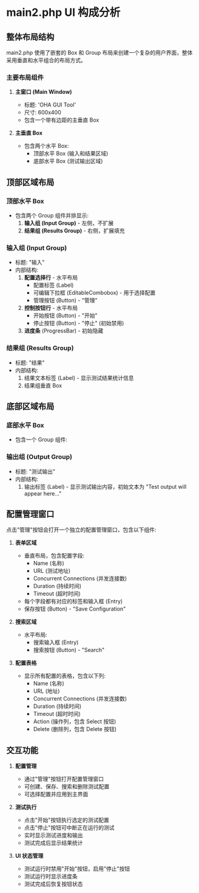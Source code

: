 # main2.php UI 构成分析

## 整体布局结构

main2.php 使用了嵌套的 Box 和 Group 布局来创建一个复杂的用户界面，整体采用垂直和水平组合的布局方式。

### 主要布局组件

1. **主窗口 (Main Window)**
   - 标题: 'OHA GUI Tool'
   - 尺寸: 600x400
   - 包含一个带有边距的主垂直 Box

2. **主垂直 Box**
   - 包含两个水平 Box:
     - 顶部水平 Box (输入和结果区域)
     - 底部水平 Box (测试输出区域)

## 顶部区域布局

### 顶部水平 Box
- 包含两个 Group 组件并排显示:
  1. **输入组 (Input Group)** - 左侧，不扩展
  2. **结果组 (Results Group)** - 右侧，扩展填充

### 输入组 (Input Group)
- 标题: "输入"
- 内部结构:
  1. **配置选择行** - 水平布局
     - 配置标签 (Label)
     - 可编辑下拉框 (EditableCombobox) - 用于选择配置
     - 管理按钮 (Button) - "管理"
  2. **控制按钮行** - 水平布局
     - 开始按钮 (Button) - "开始"
     - 停止按钮 (Button) - "停止" (初始禁用)
  3. **进度条** (ProgressBar) - 初始隐藏

### 结果组 (Results Group)
- 标题: "结果"
- 内部结构:
  1. 结果文本标签 (Label) - 显示测试结果统计信息
  2. 结果组垂直 Box

## 底部区域布局

### 底部水平 Box
- 包含一个 Group 组件:

### 输出组 (Output Group)
- 标题: "测试输出"
- 内部结构:
  1. 输出标签 (Label) - 显示测试输出内容，初始文本为 "Test output will appear here..."

## 配置管理窗口

点击"管理"按钮会打开一个独立的配置管理窗口，包含以下组件:

1. **表单区域**
   - 垂直布局，包含配置字段:
     - Name (名称)
     - URL (测试地址)
     - Concurrent Connections (并发连接数)
     - Duration (持续时间)
     - Timeout (超时时间)
   - 每个字段都有对应的标签和输入框 (Entry)
   - 保存按钮 (Button) - "Save Configuration"

2. **搜索区域**
   - 水平布局:
     - 搜索输入框 (Entry)
     - 搜索按钮 (Button) - "Search"

3. **配置表格**
   - 显示所有配置的表格，包含以下列:
     - Name (名称)
     - URL (地址)
     - Concurrent Connections (并发连接数)
     - Duration (持续时间)
     - Timeout (超时时间)
     - Action (操作列，包含 Select 按钮)
     - Delete (删除列，包含 Delete 按钮)

## 交互功能

1. **配置管理**
   - 通过"管理"按钮打开配置管理窗口
   - 可创建、保存、搜索和删除测试配置
   - 可选择配置并应用到主界面

2. **测试执行**
   - 点击"开始"按钮执行选定的测试配置
   - 点击"停止"按钮可中断正在运行的测试
   - 实时显示测试进度和输出
   - 测试完成后显示结果统计

3. **UI 状态管理**
   - 测试运行时禁用"开始"按钮，启用"停止"按钮
   - 测试运行时显示进度条
   - 测试完成后恢复按钮状态